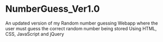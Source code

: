 # NumberGuess_Ver1.0
An updated version of my Random number guessing Webapp where the user must guess the correct random number being stored Using HTML, CSS, JavaScript and jQuery
